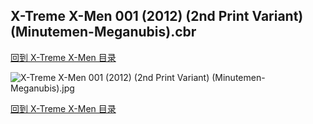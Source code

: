 ## X-Treme X-Men 001 (2012) (2nd Print Variant) (Minutemen-Meganubis).cbr


[回到 X-Treme X-Men 目录](https://github.com/alicewish/markdown/blob/master/series/X-Treme-X-Men.md)


![X-Treme X-Men 001 (2012) (2nd Print Variant) (Minutemen-Meganubis).jpg](https://wx1.sinaimg.cn/large/6a9fdecaly1frb2swnd1zj21401pr4hf.jpg)

[回到 X-Treme X-Men 目录](https://github.com/alicewish/markdown/blob/master/series/X-Treme-X-Men.md)

